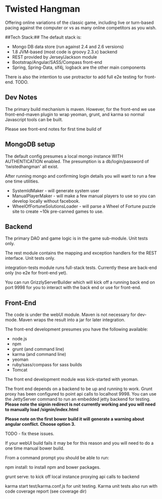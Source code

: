 Twisted Hangman
===============

Offering online variations of the classic game, including live or turn-based pacing against the computer or vs as many online competitors as you wish.

##Tech Stack:##
The default stack is:

*  Mongo DB data store (run against 2.4 and 2.6 versions)
*  1.8 JVM-based (most code is groovy 2.3.x) backend
*  REST provided by Jersey/Jackson module
*  Bootstrap/Angular/SASS/Compass front-end
*  Spring, Spring-Data, slf4j, logback are the other main components

There is also the intention to use protractor to add full e2e testing for front-end.  TODO.

## Dev Notes ##
The primary build mechanism is maven.  However, for the front-end we use front-end-maven plugin to wrap yeoman, grunt, and karma so normal Javascript tools can be built.

Please see front-end notes for first time build of

## MongoDB setup ##
The default config presumes a local mongo instance WITH AUTHENTICATION enabled.  The presumption is a db/login/password of 'twistedhangman' all exist.

After running mongo and confirming login details you will want to run a few one time utilities.

*  SystemIdMaker - will generate system user
*  ManualPlayerMaker - will make a few manual players to use so you can develop locally without facebook.
*  WheelOfFortuneSolutionsLoader - will parse a Wheel of Fortune puzzle site to create ~10k pre-canned games to use.

## Backend  ##
The primary DAO and game logic is in the game sub-module.  Unit tests only.

The rest module contains the mapping and exception handlers for the REST interface.  Unit tests only.

integration-tests module runs full-stack tests.  Currently these are back-end only (no e2e for front-end yet).

You can run GrizzlyServerBuilder which will kick off a running back end on port 9998 for you to interact with the back end or use for front-end.

##  Front-End  ##
The code is under the webUI module.  Maven is not necessary for dev-mode.  Maven wraps the result into a jar for later integration.

The front-end development presumes you have the following available:

*  node.js
*  npm
*  grunt (and command line)
*  karma (and command line)
*  yeoman
*  ruby/sass/compass for sass builds
*  Tomcat

The front end development module was kick-started with yeoman.

The front end depends on a backend to be up and running to work.  Grunt proxy has been configured to point api calls to localhost 9998.  You can use the JettyServer command to run an embedded jetty backend for testing.
__Please note the signin redirect is not currently working and you will need to manually load /signin/index.html__

__Please note on the first bower build it will generate a warning about angular conflict.  Choose option 3.__

TODO - fix these issues.

If your webUI build fails it may be for this reason and you will need to do a one time manual bower build.

From a command prompt you should be able to run:

npm install:  to install npm and bower packages.

grunt serve: to kick off local instance proxying api calls to backend

karma start test/karma.conf.js for unit testing.  Karma unit tests also run with code coverage report (see coverage dir)